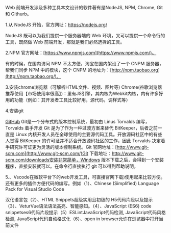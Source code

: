 Web 前端开发涉及多种工具本文设计的软件著有是NodeJS, NPM, Chrome, Git 和 GIthurb。

1.从 NodeJS 开始，官方网址：https://nodejs.org/

NodeJS 既可以为我们提供一个服务器端的 Web 环境，又可以提供一个命令行的工具，既然做 Web 前端开发，那就是我们必然选择的工具。

2.NPM 官方网址：[https://www.npmjs.com](https://www.npmjs.com/)。

有的时候，在国内访问 NPM 不太方便，淘宝在国内架设了一个 CNPM 服务器，帮我们同步 NPM 中的模块，这个 CNPM 的地址为：[http://npm.taobao.org](http://npm.taobao.org/)。

3.安装chrome浏览器（可解析HTML文件、视频、图片等)
Chrome(谷歌浏览器推荐使用【市场使用率很高】)：里有JS引擎，其内核为Webkit内核，内有许多好用的功能（例如：其开发者工具比较好用，源代码，调样式等）

4.安装git

 [GitHub](https://github.com/) Git是一个分布式的版本控制系统，最初由 Linus Torvalds 编写，Torvalds 着手开发 Git 是为了作为一种过渡方案来替代 BitKeeper，后者之前一直是 Linux 内核开发人员在全球使用的主要源代码工具。开放源码社区中的有些人觉得 BitKeeper 的许可证并不适合开放源码社区的工作，因此 Torvalds 决定着手研究许可证更为灵活的版本控制系统。Git 官网地址：[http://www.git-scm.com](http://www.git-scm.com/)Git 下载地址：http://www.git-scm.com/downloads安装非常简单，Windows 版本下载之后，会得到一个安装程序，直接安装就可以。在命令行直接执行 git 可以得到帮助说明。

5.、Vscode在微软平台下的web开发工具，可直接官网下载)使用起来比较方便。还有更多的插件方便代码的编写。例如（1）、Chinese (Simplified) Language Pack for Visual Studio Code

汉化语言包（2）、HTML Snippets超级实用且初级的 H5代码片段以及提示（3）、VeturVue语法语法高亮、智能感知。（4）、JavaScript (ES6) code snippetses6代码片段提示（5）ESLintJavaScript代码检测, JavaScript代码风格检测, JavaScript代码自动格式化（6）、open in browser允许在浏览器中打开当前文件

